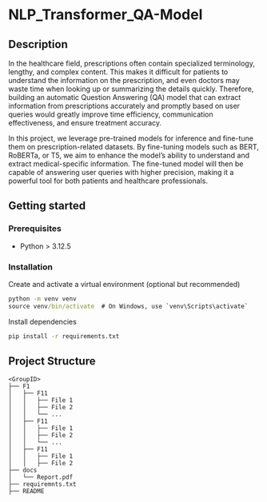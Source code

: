 # NLP_Transformer_QA-Model

## Description
In the healthcare field, prescriptions often contain specialized terminology, lengthy, and complex content. This makes it difficult for patients to understand the information on the prescription, and even doctors may waste time when looking up or summarizing the details quickly. Therefore, building an automatic Question Answering (QA) model that can extract information from prescriptions accurately and promptly based on user queries would greatly improve time efficiency, communication effectiveness, and ensure treatment accuracy.

In this project, we leverage pre-trained models for inference and fine-tune them on prescription-related datasets. By fine-tuning models such as BERT, RoBERTa, or T5, we aim to enhance the model’s ability to understand and extract medical-specific information. The fine-tuned model will then be capable of answering user queries with higher precision, making it a powerful tool for both patients and healthcare professionals.

## Getting started

### Prerequisites
- Python > 3.12.5

### Installation

Create and activate a virtual environment (optional but recommended)
```cmd
python -m venv venv
source venv/bin/activate  # On Windows, use `venv\Scripts\activate`
```
Install dependencies
```cmd
pip install -r requirements.txt
```
## Project Structure 

```
<GroupID>
├── F1
│   ├── F11
│   │   ├── File 1
│   │   ├── File 2
│   │   └── ...
│   ├── F11
│   │   ├── File 1
│   │   ├── File 2
│   │   └── ...
│   ├── F11
│   │   ├── File 1
│   │   ├── File 2
├── docs
│   └── Report.pdf
├── requiremnts.txt
├── README 
```
 